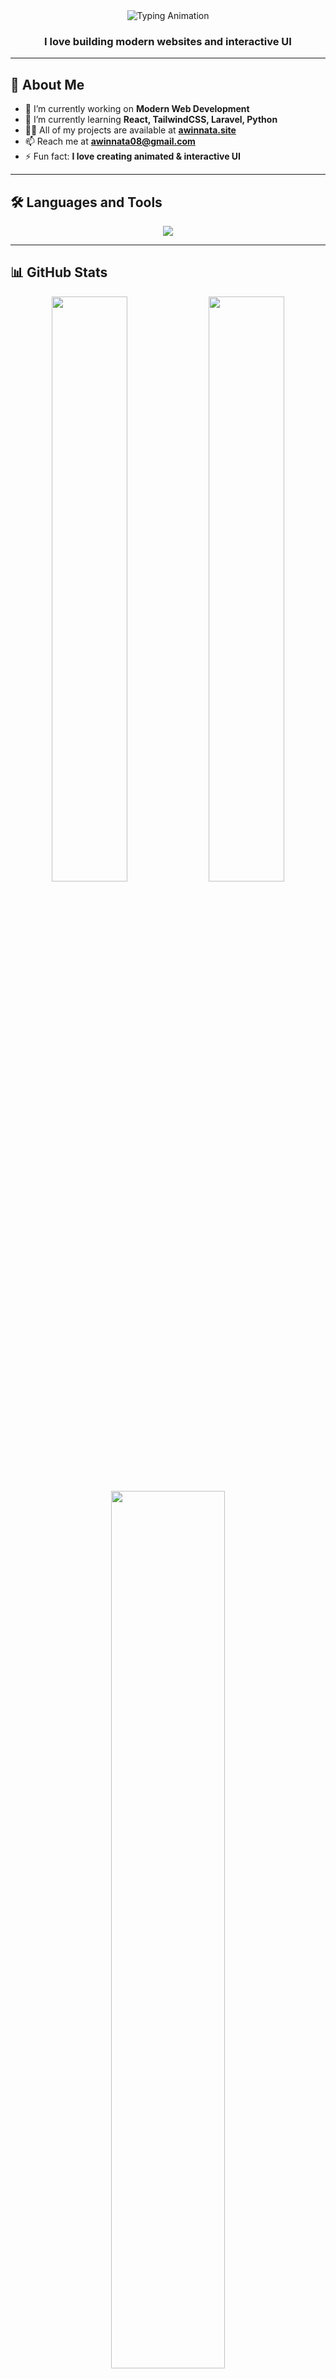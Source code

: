<div align="center">

  <!-- Typing Animation -->
  <img src="https://readme-typing-svg.demolab.com?font=Poppins&size=28&pause=1000&color=9F51F7&center=true&vCenter=true&width=600&lines=Hi%2C+I'm+Awin+Nata;Freelance+Web+Developer;React+%26+Tailwind+Enthusiast;Love+Building+Modern+UI" alt="Typing Animation" />

  <!-- Subtitle -->
  <h3 align="center">I love building modern websites and interactive UI</h3>

</div>

---

## 🚀 **About Me**
- 🔭 I’m currently working on **Modern Web Development**
- 🌱 I’m currently learning **React, TailwindCSS, Laravel, Python**
- 👨‍💻 All of my projects are available at **[awinnata.site](https://awinnata.site/)**
- 📫 Reach me at **awinnata08@gmail.com**
- ⚡ Fun fact: **I love creating animated & interactive UI**

---

## 🛠 **Languages and Tools**
<p align="center">
  <img src="https://skillicons.dev/icons?i=html,css,js,react,tailwind,php,laravel,python,git,github,vscode" />
</p>

---

## 📊 **GitHub Stats**
<div align="center">
  <img width="49%" src="https://github-readme-stats.vercel.app/api?username=awinnata29&show_icons=true&theme=radical" />
  <img width="49%" src="https://github-readme-streak-stats.herokuapp.com/?user=awinnata29&theme=radical" />
  <br/>
  <img width="60%" src="https://github-readme-activity-graph.vercel.app/graph?username=awinnata29&theme=react-dark&hide_border=true" />
</div>
              
---

## 🌐 **Connect with me**
<p align="center">
  <a href="https://linkedin.com/in/awinnata" target="_blank"><img src="https://skillicons.dev/icons?i=linkedin" /></a>
  <a href="https://github.com/awinnata29" target="_blank"><img src="https://skillicons.dev/icons?i=github" /></a>
  <a href="https://instagram.com/awinnataa" target="_blank"><img src="https://skillicons.dev/icons?i=instagram" /></a>
</p>

---

## ✨ **Quote**
<p align="center"><i>"Code is like humor. When you have to explain it, it’s bad."</i><br>— <b>Cory House</b></p>
